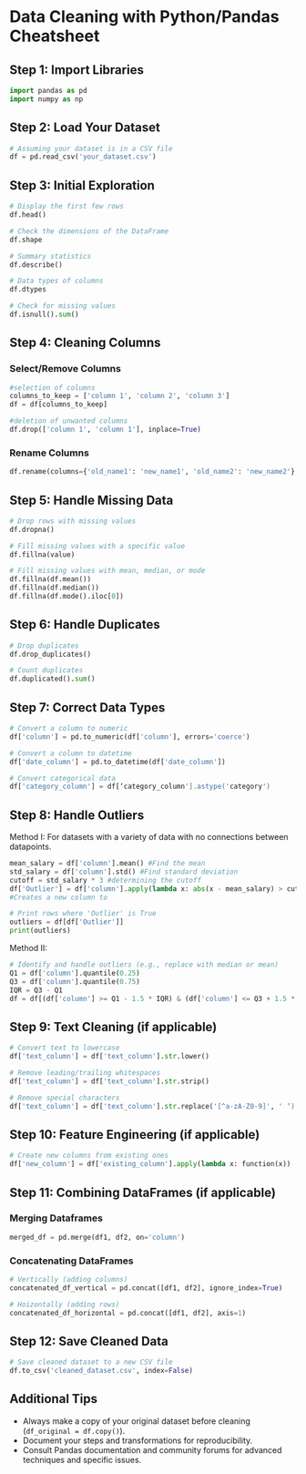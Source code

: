 
# Data Cleaning with Python/Pandas Cheatsheet

## Step 1: Import Libraries

```python
import pandas as pd
import numpy as np
```

## Step 2: Load Your Dataset

```python
# Assuming your dataset is in a CSV file
df = pd.read_csv('your_dataset.csv')
```

## Step 3: Initial Exploration

```python
# Display the first few rows
df.head()

# Check the dimensions of the DataFrame
df.shape

# Summary statistics
df.describe()

# Data types of columns
df.dtypes

# Check for missing values
df.isnull().sum()

```
## Step 4: Cleaning Columns
### Select/Remove Columns
```python
#selection of columns
columns_to_keep = ['column 1', 'column 2', 'column 3']
df = df[columns_to_keep]

#deletion of unwanted columns
df.drop(['column 1', 'column 1'], inplace=True)
```
### Rename Columns
```python
df.rename(columns={'old_name1': 'new_name1', 'old_name2': 'new_name2'}, inplace=True)
```


## Step 5: Handle Missing Data

```python
# Drop rows with missing values
df.dropna()

# Fill missing values with a specific value
df.fillna(value)

# Fill missing values with mean, median, or mode
df.fillna(df.mean())
df.fillna(df.median())
df.fillna(df.mode().iloc[0])
```

## Step 6: Handle Duplicates

```python
# Drop duplicates
df.drop_duplicates()

# Count duplicates
df.duplicated().sum()
```

## Step 7: Correct Data Types

```python
# Convert a column to numeric
df['column'] = pd.to_numeric(df['column'], errors='coerce')

# Convert a column to datetime
df['date_column'] = pd.to_datetime(df['date_column'])

# Convert categorical data
df['category_column'] = df[‘category_column'].astype('category')
```

## Step 8: Handle Outliers
Method I: For datasets with a variety of data with no connections between datapoints.
```python
mean_salary = df['column'].mean() #Find the mean
std_salary = df['column'].std() #Find standard deviation
cutoff = std_salary * 3 #determining the cutoff
df['Outlier'] = df['column'].apply(lambda x: abs(x - mean_salary) > cutoff)
#Creates a new column to 

# Print rows where 'Outlier' is True
outliers = df[df['Outlier']]
print(outliers)
```
Method II:
```python
# Identify and handle outliers (e.g., replace with median or mean)
Q1 = df['column'].quantile(0.25)
Q3 = df['column'].quantile(0.75)
IQR = Q3 - Q1
df = df[(df['column'] >= Q1 - 1.5 * IQR) & (df['column'] <= Q3 + 1.5 * IQR)]
```


## Step 9: Text Cleaning (if applicable)

```python
# Convert text to lowercase
df['text_column'] = df['text_column'].str.lower()

# Remove leading/trailing whitespaces
df['text_column'] = df['text_column'].str.strip()

# Remove special characters
df['text_column'] = df['text_column'].str.replace('[^a-zA-Z0-9]', ' ‘)

```

## Step 10: Feature Engineering (if applicable)

```python
# Create new columns from existing ones
df['new_column'] = df['existing_column'].apply(lambda x: function(x))
```
## Step 11: Combining DataFrames (if applicable)
### Merging Dataframes
```python
merged_df = pd.merge(df1, df2, on='column')
```
### Concatenating DataFrames
```python
# Vertically (adding columns)
concatenated_df_vertical = pd.concat([df1, df2], ignore_index=True)

# Hoizontally (adding rows)
concatenated_df_horizontal = pd.concat([df1, df2], axis=1)

```

## Step 12: Save Cleaned Data

```python
# Save cleaned dataset to a new CSV file
df.to_csv('cleaned_dataset.csv', index=False)
```


## Additional Tips
- Always make a copy of your original dataset before cleaning (`df_original = df.copy()`).
- Document your steps and transformations for reproducibility.
- Consult Pandas documentation and community forums for advanced techniques and specific issues.
